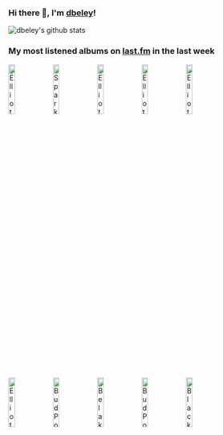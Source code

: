 ### Hi there 👋, I'm [dbeley](https://dbeley.ovh/en)!

![dbeley's github stats](https://github-readme-stats.vercel.app/api?username=dbeley)

### My most listened albums on [last.fm](https://www.last.fm/user/d_beley) in the last week

[<img src='https://lastfm.freetls.fastly.net/i/u/300x300/49ba2ddfb68c433d8eb9ddbb71153c12.png' width='16%' height='16%' alt='Elliott Smith - XO'>](https://www.last.fm/music/elliott%2bsmith/xo)&nbsp;
[<img src='https://lastfm.freetls.fastly.net/i/u/300x300/532f2366cfd0773292d3a8244b56c9ef.jpg' width='16%' height='16%' alt='Sparklehorse - Good Morning Spider'>](https://www.last.fm/music/sparklehorse/good%2bmorning%2bspider)&nbsp;
[<img src='https://lastfm.freetls.fastly.net/i/u/300x300/ae904af5b6dc42fcc230582cdda2c304.png' width='16%' height='16%' alt='Elliott Smith - Figure 8'>](https://www.last.fm/music/elliott%2bsmith/figure%2b8)&nbsp;
[<img src='https://lastfm.freetls.fastly.net/i/u/300x300/317edcca0a0a4c70b002a73b30cc1dc4.png' width='16%' height='16%' alt='Elliott Smith - Elliott Smith'>](https://www.last.fm/music/elliott%2bsmith/elliott%2bsmith)&nbsp;
[<img src='https://lastfm.freetls.fastly.net/i/u/300x300/703bc44a2aba153597e762c4a6854f98.jpg' width='16%' height='16%' alt='Elliott Smith - From a Basement on the Hill'>](https://www.last.fm/music/elliott%2bsmith/from%2ba%2bbasement%2bon%2bthe%2bhill)&nbsp;
<br>
[<img src='https://lastfm.freetls.fastly.net/i/u/300x300/bda47e23218d9b04b1b76ecfbd8dcff2.jpg' width='16%' height='16%' alt='Elliott Smith - Either/Or'>](https://www.last.fm/music/elliott%2bsmith/either%252for)&nbsp;
[<img src='https://lastfm.freetls.fastly.net/i/u/300x300/57ec93dba17e4c3db2c43b39ebefc649.jpg' width='16%' height='16%' alt='Bud Powell - Planet Jazz - Jazz Budget Series'>](https://www.last.fm/music/bud%2bpowell/planet%2bjazz%2b-%2bjazz%2bbudget%2bseries)&nbsp;
[<img src='https://lastfm.freetls.fastly.net/i/u/300x300/5006d0030625f57e6c1dd192ec8928cb.jpg' width='16%' height='16%' alt='Belakor - Coherence'>](https://www.last.fm/music/be%2527lakor/coherence)&nbsp;
[<img src='https://lastfm.freetls.fastly.net/i/u/300x300/d31beb2e73b46f5b7b473a679b1c4e01.jpg' width='16%' height='16%' alt='Bud Powell - The Amazing Bud Powell, Bud!'>](https://www.last.fm/music/bud%2bpowell/the%2bamazing%2bbud%2bpowell%252c%2bbud%2521)&nbsp;
[<img src='https://lastfm.freetls.fastly.net/i/u/300x300/b6576b3c968cd6f239a22a26ccc029b9.jpg' width='16%' height='16%' alt='Black Country, New Road - Bread Song'>](https://www.last.fm/music/black%2bcountry%252c%2bnew%2broad/bread%2bsong)&nbsp;
<br>
